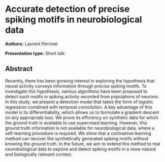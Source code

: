 # Accurate detection of precise spiking motifs in neurobiological data

**Authors:** Laurent Perrinet

**Presentation type:** Short talk

## Abstract

Recently, there has been growing interest in exploring the hypothesis that neural activity conveys information through precise spiking motifs. To investigate this hypothesis, various algorithms have been proposed to detect such motifs in spiking activity recorded from populations of neurons. In this study, we present a detection model that takes the form of logistic regression combined with temporal convolution. A key advantage of this model is its differentiability, which allows us to formulate a gradient descent on any appropriate loss. We prove its efficiency on synthetic data for which the ground truth is available to use supervised learning. However, this ground truth information is not available for neurobiological data, where a self-learning procedure is required. We show that a contrastive learning method can recover the synthetically generated spiking motifs without knowing the ground truth. In the future, we aim to extend this method to real neurobiological data to explore and detect spiking motifs in a more natural and biologically relevant context.